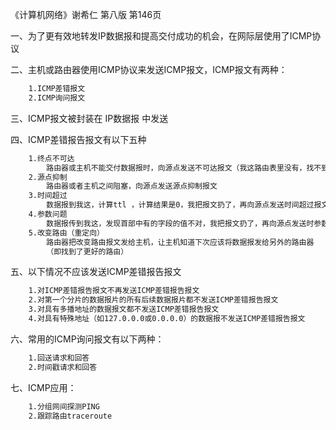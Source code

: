 《计算机网络》谢希仁 第八版 第146页

一、为了更有效地转发IP数据报和提高交付成功的机会，在网际层使用了ICMP协议

二、主机或路由器使用ICMP协议来发送ICMP报文，ICMP报文有两种：
```bash
	1.ICMP差错报文
	2.ICMP询问报文
```

三、ICMP报文被封装在 IP数据报 中发送

四、ICMP差错报告报文有以下五种
```bash
	1.终点不可达
		路由器或主机不能交付数据报时，向源点发送不可达报文（我这路由表里没有，找不到）
	2.源点抑制
		路由器或者主机之间阻塞，向源点发送源点抑制报文
	3.时间超过
		数据报到我这，计算ttl ，计算结果是0，我把报文扔了，再向源点发送时间超过报文
	4.参数问题
		数据报传到我这，发现首部中有的字段的值不对，我把报文扔了，再向源点发送时参数问题报文
	5.改变路由（重定向）
		路由器把改变路由报文发给主机，让主机知道下次应该将数据报发给另外的路由器
		（即找到了更好的路由）
```

五、以下情况不应该发送ICMP差错报告报文
```bash
	1.对ICMP差错报告报文不再发送ICMP差错报告报文
	2.对第一个分片的数据报片的所有后续数据报片都不发送ICMP差错报告报文
	3.对具有多播地址的数据报文都不发送ICMP差错报告报文
	4.对具有特殊地址（如127.0.0.0或0.0.0.0）的数据报不发送ICMP差错报告报文
```

六、常用的ICMP询问报文有以下两种：
```bash
	1.回送请求和回答
	2.时间戳请求和回答
```

七、ICMP应用：
```bash
	1.分组网间探测PING
	2.跟踪路由traceroute
```

